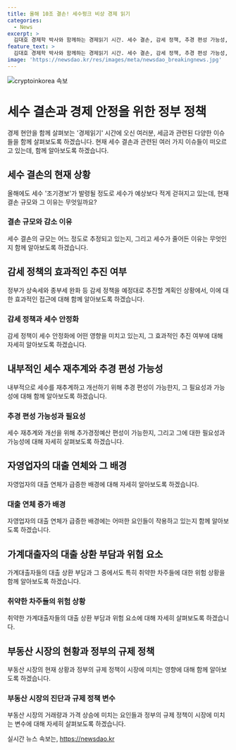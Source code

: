 ```yaml
---
title: 올해 10조 결손! 세수펑크 비상 경제 읽기
categories:
  - News
excerpt: >
  김대호 경제학 박사와 함께하는 경제읽기 시간. 세수 결손, 감세 정책, 추경 편성 가능성, 대출 연체 및 가계대출 상환 부담, 아파트 거래량과 매매가 상승, 정책 시행 연기 등 다양한 경제이슈를 논의했습니다. 현재와 미래의 경제 상황에 대한 이해를 더욱 넓힐 수 있는 흥미로운 토론이 이어졌습니다.
feature_text: >
  김대호 경제학 박사와 함께하는 경제읽기 시간. 세수 결손, 감세 정책, 추경 편성 가능성, 대출 연체 및 가계대출 상환 부담, 아파트 거래량과 매매가 상승, 정책 시행 연기 등 다양한 경제이슈를 논의했습니다. 현재와 미래의 경제 상황에 대한 이해를 더욱 넓힐 수 있는 흥미로운 토론이 이어졌습니다.
image: 'https://newsdao.kr/res/images/meta/newsdao_breakingnews.jpg'
---
```


<p><img src="https://newsdao.kr/res/images/meta/newsdao_breakingnews.jpg" alt="cryptoinkorea 속보" /></p>

<h1>세수 결손과 경제 안정을 위한 정부 정책</h1>

<p data-ke-size="size16">경제 현안을 함께 살펴보는 '경제읽기' 시간에 오신 여러분, 세금과 관련된 다양한 이슈들을 함께 살펴보도록 하겠습니다. 현재 세수 결손과 관련된 여러 가지 이슈들이 떠오르고 있는데, 함께 알아보도록 하겠습니다.</p>

<h2 data-ke-size="size26">세수 결손의 현재 상황</h2>

<p data-ke-size="size16">올해에도 세수 '조기경보'가 발령될 정도로 세수가 예상보다 적게 걷혀지고 있는데, 현재 결손 규모와 그 이유는 무엇일까요?</p>

<h3>결손 규모와 감소 이유</h3>

<p data-ke-size="size16">세수 결손의 규모는 어느 정도로 추정되고 있는지, 그리고 세수가 줄어든 이유는 무엇인지 함께 알아보도록 하겠습니다.</p>

<h2 data-ke-size="size26">감세 정책의 효과적인 추진 여부</h2>

<p data-ke-size="size16">정부가 상속세와 종부세 완화 등 감세 정책을 예정대로 추진할 계획인 상황에서, 이에 대한 효과적인 접근에 대해 함께 알아보도록 하겠습니다.</p>

<h3>감세 정책과 세수 안정화</h3>

<p data-ke-size="size16">감세 정책이 세수 안정화에 어떤 영향을 미치고 있는지, 그 효과적인 추진 여부에 대해 자세히 알아보도록 하겠습니다.</p>

<h2 data-ke-size="size26">내부적인 세수 재추계와 추경 편성 가능성</h2>

<p data-ke-size="size16">내부적으로 세수를 재추계하고 개선하기 위해 추경 편성이 가능한지, 그 필요성과 가능성에 대해 함께 알아보도록 하겠습니다.</p>

<h3>추경 편성 가능성과 필요성</h3>

<p data-ke-size="size16">세수 재추계와 개선을 위해 추가경정예산 편성이 가능한지, 그리고 그에 대한 필요성과 가능성에 대해 자세히 살펴보도록 하겠습니다.</p>

<h2 data-ke-size="size26">자영업자의 대출 연체와 그 배경</h2>

<p data-ke-size="size16">자영업자의 대출 연체가 급증한 배경에 대해 자세히 알아보도록 하겠습니다.</p>

<h3>대출 연체 증가 배경</h3>

<p data-ke-size="size16">자영업자의 대출 연체가 급증한 배경에는 어떠한 요인들이 작용하고 있는지 함께 알아보도록 하겠습니다.</p>

<h2 data-ke-size="size26">가계대출자의 대출 상환 부담과 위험 요소</h2>

<p data-ke-size="size16">가계대출자들의 대출 상환 부담과 그 중에서도 특히 취약한 차주들에 대한 위험 상황을 함께 알아보도록 하겠습니다.</p>

<h3>취약한 차주들의 위험 상황</h3>

<p data-ke-size="size16">취약한 가계대출자들의 대출 상환 부담과 위험 요소에 대해 자세히 살펴보도록 하겠습니다.</p>

<h2 data-ke-size="size26">부동산 시장의 현황과 정부의 규제 정책</h2>

<p data-ke-size="size16">부동산 시장의 현재 상황과 정부의 규제 정책이 시장에 미치는 영향에 대해 함께 알아보도록 하겠습니다.</p>

<h3>부동산 시장의 진단과 규제 정책 변수</h3>

<p data-ke-size="size16">부동산 시장의 거래량과 가격 상승에 미치는 요인들과 정부의 규제 정책이 시장에 미치는 변수에 대해 자세히 살펴보도록 하겠습니다.</p>
실시간 뉴스 속보는, <a href="https://newsdao.kr" rel="dofollow">https://newsdao.kr</a>



